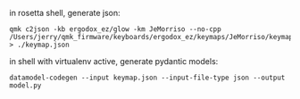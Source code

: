 in rosetta shell, generate json:

```shell
qmk c2json -kb ergodox_ez/glow -km JeMorriso --no-cpp /Users/jerry/qmk_firmware/keyboards/ergodox_ez/keymaps/JeMorriso/keymap.c > ./keymap.json
```

in shell with virtualenv active, generate pydantic models:

```shell
datamodel-codegen --input keymap.json --input-file-type json --output model.py
```
